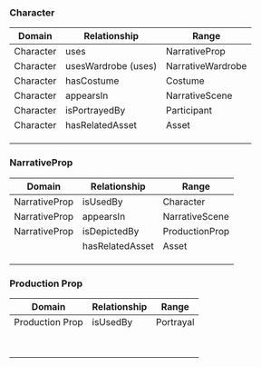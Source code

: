 

### Character

| Domain    | Relationship        | Range             |
| --------- | ------------------- | ----------------- |
| Character | uses                | NarrativeProp     |
| Character | usesWardrobe (uses) | NarrativeWardrobe |
| Character | hasCostume          | Costume           |
| Character | appearsIn           | NarrativeScene    |
| Character | isPortrayedBy       | Participant       |
| Character | hasRelatedAsset     | Asset             |
|           |                     |                   |
|           |                     |                   |
|           |                     |                   |





### NarrativeProp

| Domain        | Relationship    | Range          |
| ------------- | --------------- | -------------- |
| NarrativeProp | isUsedBy        | Character      |
| NarrativeProp | appearsIn       | NarrativeScene |
| NarrativeProp | isDepictedBy    | ProductionProp |
|               | hasRelatedAsset | Asset          |
|               |                 |                |
|               |                 |                |
|               |                 |                |





### Production Prop

| Domain          | Relationship | Range     |
| --------------- | ------------ | --------- |
| Production Prop | isUsedBy     | Portrayal |
|                 |              |           |
|                 |              |           |
|                 |              |           |
|                 |              |           |
|                 |              |           |
|                 |              |           |
|                 |              |           |
|                 |              |           |

